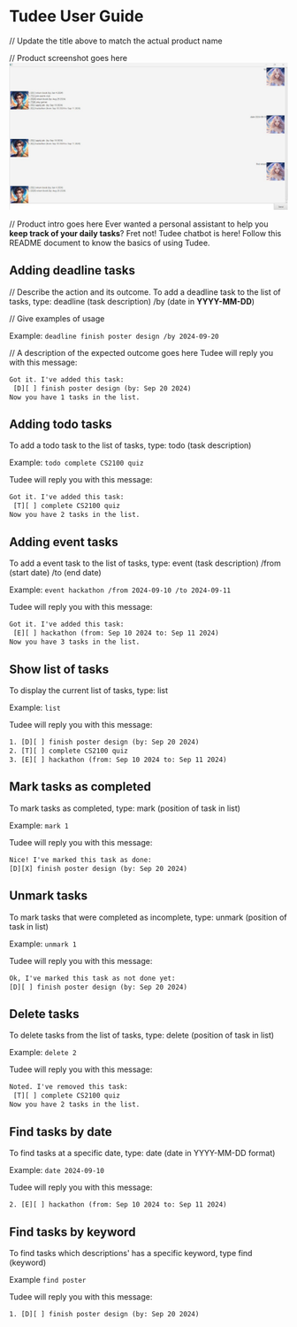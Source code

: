 # Tudee User Guide

// Update the title above to match the actual product name

// Product screenshot goes here
![Screenshot of a typical user conversation with Tudee](/docs/Ui.png)

// Product intro goes here
Ever wanted a personal assistant to help you **keep track of your daily tasks**? Fret not! Tudee chatbot is here!
Follow this README document to know the basics of using Tudee.

## Adding deadline tasks

// Describe the action and its outcome.
To add a deadline task to the list of tasks, type: deadline (task description) /by (date in **YYYY-MM-DD**)

// Give examples of usage

Example: `deadline finish poster design /by 2024-09-20`

// A description of the expected outcome goes here
Tudee will reply you with this message:
```
Got it. I've added this task:
 [D][ ] finish poster design (by: Sep 20 2024)
Now you have 1 tasks in the list.
```

## Adding todo tasks

To add a todo task to the list of tasks, type: todo (task description)

Example: `todo complete CS2100 quiz`

Tudee will reply you with this message:
```
Got it. I've added this task:
 [T][ ] complete CS2100 quiz
Now you have 2 tasks in the list.
```

## Adding event tasks

To add a event task to the list of tasks, type: event (task description) /from (start date) /to (end date)

Example: `event hackathon /from 2024-09-10 /to 2024-09-11`

Tudee will reply you with this message:
```
Got it. I've added this task:
 [E][ ] hackathon (from: Sep 10 2024 to: Sep 11 2024)
Now you have 3 tasks in the list.
```

## Show list of tasks

To display the current list of tasks, type: list

Example: `list`

Tudee will reply you with this message:
```
1. [D][ ] finish poster design (by: Sep 20 2024)
2. [T][ ] complete CS2100 quiz
3. [E][ ] hackathon (from: Sep 10 2024 to: Sep 11 2024)
```

## Mark tasks as completed

To mark tasks as completed, type: mark (position of task in list)

Example: `mark 1`

Tudee will reply you with this message:
```
Nice! I've marked this task as done:
[D][X] finish poster design (by: Sep 20 2024)
```

## Unmark tasks

To mark tasks that were completed as incomplete, type: unmark (position of task in list)

Example: `unmark 1`

Tudee will reply you with this message:
```
Ok, I've marked this task as not done yet:
[D][ ] finish poster design (by: Sep 20 2024)

```

## Delete tasks

To delete tasks from the list of tasks, type: delete (position of task in list)

Example: `delete 2`

Tudee will reply you with this message:
```
Noted. I've removed this task:
 [T][ ] complete CS2100 quiz
Now you have 2 tasks in the list.
```

## Find tasks by date

To find tasks at a specific date, type: date (date  in YYYY-MM-DD format)

Example: `date 2024-09-10`

Tudee will reply you with this message:
```
2. [E][ ] hackathon (from: Sep 10 2024 to: Sep 11 2024)
```

## Find tasks by keyword

To find tasks which descriptions' has a specific keyword, type find (keyword)

Example `find poster`

Tudee will reply you with this message:
```
1. [D][ ] finish poster design (by: Sep 20 2024)
```